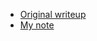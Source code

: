 - [Original writeup](https://github.com/10secTW/ctf-writeup/tree/master/2019/balsn%20CTF/SecureCheck)
- [My note](https://hackmd.io/@LJP/r1g8l2VFS/edit)
